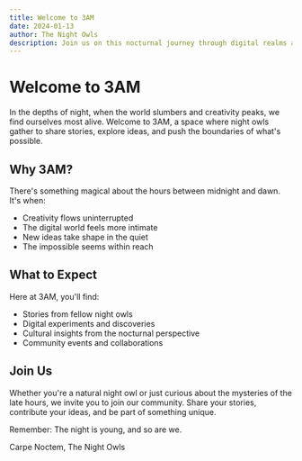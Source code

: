 ```yaml
---
title: Welcome to 3AM
date: 2024-01-13
author: The Night Owls
description: Join us on this nocturnal journey through digital realms and creative explorations.
---
```


# Welcome to 3AM

In the depths of night, when the world slumbers and creativity peaks, we find ourselves most alive. Welcome to 3AM, a space where night owls gather to share stories, explore ideas, and push the boundaries of what's possible.

## Why 3AM?

There's something magical about the hours between midnight and dawn. It's when:
- Creativity flows uninterrupted
- The digital world feels more intimate
- New ideas take shape in the quiet
- The impossible seems within reach

## What to Expect

Here at 3AM, you'll find:
- Stories from fellow night owls
- Digital experiments and discoveries
- Cultural insights from the nocturnal perspective
- Community events and collaborations

## Join Us

Whether you're a natural night owl or just curious about the mysteries of the late hours, we invite you to join our community. Share your stories, contribute your ideas, and be part of something unique.

Remember: The night is young, and so are we.

Carpe Noctem,
The Night Owls 